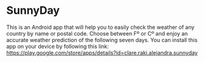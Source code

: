 # SunnyDay
This is an Android app that will help you to easily check the weather of any country by name or postal code. Choose between Fº or Cº and enjoy an accurate weather prediction of the following seven days. You can install this app on your device by following this link: https://play.google.com/store/apps/details?id=clare.raki.alejandra.sunnyday
